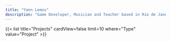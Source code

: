 ```yaml
---
title: "Yann Lemos"
description: "Game Developer, Musician and Teacher based in Rio de Janeiro, Brazil."
---
```

{{< list title="Projects" cardView=false limit=10 where="Type" value="Project" >}}